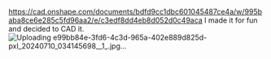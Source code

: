 https://cad.onshape.com/documents/bdfd9cc1dbc601045487ce4a/w/995baba8ce6e285c5fd96aa2/e/c3edf8dd4eb8d052d0c49aca
I made it for fun and decided to CAD it. 
![Uploading e99bb84e-3fd6-4c3d-965a-402e889d825d-pxl_20240710_034145698__1_.jpg…]()
